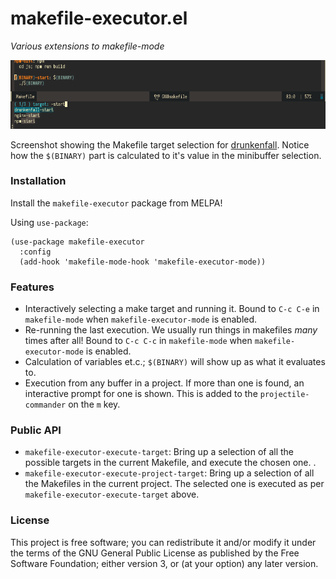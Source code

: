 # makefile-executor.el

*Various extensions to makefile-mode*

![Showing calculated targets](img/screenshot.png)

Screenshot showing the Makefile target selection
for [drunkenfall](https://github.com/drunkenfall/drunkenfall). Notice how the `$(BINARY)` part is calculated to
it's value in the minibuffer selection.

### Installation

Install the `makefile-executor` package from MELPA!

Using `use-package`:
```
(use-package makefile-executor
  :config
  (add-hook 'makefile-mode-hook 'makefile-executor-mode))
```

### Features

- Interactively selecting a make target and running it.  Bound
  to `C-c C-e` in `makefile-mode` when `makefile-executor-mode` is
  enabled.
- Re-running the last execution.  We usually run things in makefiles
  _many_ times after all!  Bound to `C-c C-c` in `makefile-mode` when
  `makefile-executor-mode` is enabled.
- Calculation of variables et.c.; `$(BINARY)` will show up as what it
  evaluates to.
- Execution from any buffer in a project.  If more than one is found,
  an interactive prompt for one is shown.  This is added to the
  `projectile-commander` on the `m` key.

### Public API

* `makefile-executor-execute-target`: Bring up a selection of all the possible
  targets in the current Makefile, and execute the chosen one. .
*  `makefile-executor-execute-project-target`: Bring up a selection of all the
   Makefiles in the current project. The selected one is executed as
   per `makefile-executor-execute-target` above.

### License

This project is free software; you can redistribute it and/or modify
it under the terms of the GNU General Public License as published by
the Free Software Foundation; either version 3, or (at your option)
any later version.
